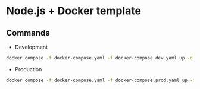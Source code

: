 # Node.js + Docker template

## Commands

- Development

```bash
docker compose -f docker-compose.yaml -f docker-compose.dev.yaml up -d
```

- Production

```bash
docker compose -f docker-compose.yaml -f docker-compose.prod.yaml up -d
```
